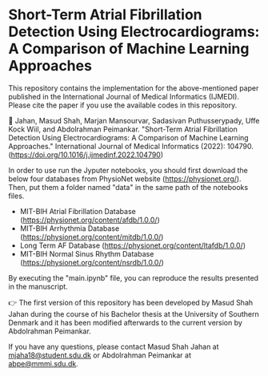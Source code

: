 # Short-Term Atrial Fibrillation Detection Using Electrocardiograms: A Comparison of Machine Learning Approaches

This repository contains the implementation for the above-mentioned paper published in the International Journal of Medical Informatics (IJMEDI). Please cite the paper if you use the available codes in this repository.  

:page_with_curl: Jahan, Masud Shah, Marjan Mansourvar, Sadasivan Puthusserypady, Uffe Kock Wiil, and Abdolrahman Peimankar. "Short-Term Atrial Fibrillation Detection Using Electrocardiograms: A Comparison of Machine Learning Approaches." International Journal of Medical Informatics (2022): 104790. (https://doi.org/10.1016/j.ijmedinf.2022.104790)

In order to use run the Jyputer notebooks, you should first download the below four databases from PhysioNet website (https://physionet.org/). Then, put them a folder named "data" in the same path of the notebooks files.

* MIT-BIH Atrial Fibrillation Database (https://physionet.org/content/afdb/1.0.0/) 
* MIT-BIH Arrhythmia Database (https://physionet.org/content/mitdb/1.0.0/)
* Long Term AF Database (https://physionet.org/content/ltafdb/1.0.0/)
* MIT-BIH Normal Sinus Rhythm Database (https://physionet.org/content/nsrdb/1.0.0/)

By executing the "main.ipynb" file, you can reproduce the results presented in the manuscript.

:point_right: The first version of this repository has been developed by Masud Shah Jahan during the course of his Bachelor thesis at the University of Southern Denmark and it has been modified afterwards to the current version by Abdolrahman Peimankar. 

If you have any questions, please contact Masud Shah Jahan at mjaha18@student.sdu.dk or Abdolrahman Peimankar at abpe@mmmi.sdu.dk. 
